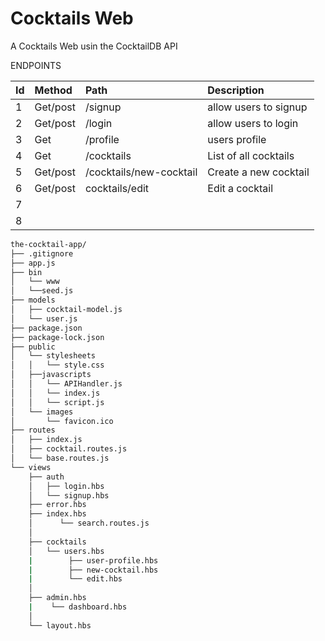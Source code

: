 # Cocktails Web

A Cocktails Web usin the CocktailDB API

ENDPOINTS

| Id        | Method        | Path      | Description   |
| :---      |     :---      |    :---   |  :---         |
| 1         | Get/post      |  /signup  |    allow users to signup           |
| 2         | Get/post      |  /login   |     allow users to login         |
| 3         | Get    |  /profile |       users profile        |
| 4         |    Get           |   /cocktails        |   List of all cocktails            |
| 5         |       Get/post      | /cocktails/new-cocktail          |   Create a new cocktail            |
| 6         |        Get/post       |  cocktails/edit         |   Edit a cocktail            |
| 7         |               |           |               |
| 8         |               |           |               |



```bash
the-cocktail-app/
├── .gitignore
├── app.js
├── bin
│   └── www
│   └──seed.js
├── models
│   ├── cocktail-model.js
│   └── user.js
├── package.json
├── package-lock.json
├── public
│   └── stylesheets
│   │   └── style.css
│   ├──javascripts
│   │   └── APIHandler.js
│   │   └── index.js
│   │   └── script.js
│   └── images
│       └── favicon.ico
├── routes
│   ├── index.js
│   ├── cocktail.routes.js
│   └── base.routes.js
└── views
    ├── auth
    │   ├── login.hbs
    │   └── signup.hbs
    ├── error.hbs
    ├── index.hbs
    │      └── search.routes.js
    │
    ├── cocktails
    │   └── users.hbs
    |        ├── user-profile.hbs
    |        ├── new-cocktail.hbs  
    |        └── edit.hbs
    │    
    ├── admin.hbs
    |    └── dashboard.hbs
    │                      
    └── layout.hbs
```
